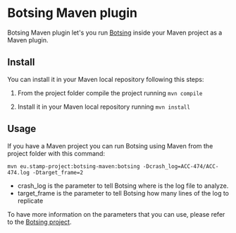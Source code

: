 # Botsing Maven plugin

Botsing Maven plugin let's you run [Botsing](https://github.com/STAMP-project/botsing) inside your Maven project as a Maven plugin.

## Install

You can install it in your Maven local repository following this steps:

1. From the project folder compile the project running `mvn compile`

2. Install it in your Maven local repository running `mvn install`

## Usage

If you have a Maven project you can run Botsing using Maven from the project folder with this command: 

```
mvn eu.stamp-project:botsing-maven:botsing -Dcrash_log=ACC-474/ACC-474.log -Dtarget_frame=2
```

* crash_log is the parameter to tell Botsing where is the log file to analyze.
* target_frame is the parameter to tell Botsing how many lines of the log to replicate 

To have more information on the parameters that you can use, please refer to the [Botsing project](https://github.com/STAMP-project/botsing).